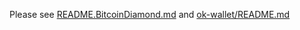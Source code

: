 Please see [README.BitcoinDiamond.md](./README.BitcoinDiamond.md) and [ok-wallet/README.md](./ok-wallet/README.md)
